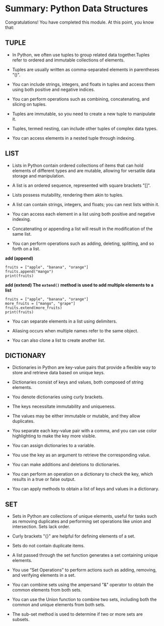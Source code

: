 # Summary: Python Data Structures

Congratulations! You have completed this module. At this point, you know that: 

## TUPLE

- In Python, we often use tuples to group related data together.Tuples refer to ordered and immutable collections of elements.

- Tuples are usually written as comma-separated elements in parentheses “()".

- You can include strings, integers, and floats in tuples and access them using both positive and negative indices.

- You can perform operations such as combining, concatenating, and slicing on tuples.

- Tuples are immutable, so you need to create a new tuple to manipulate it.

- Tuples, termed nesting, can include other tuples of complex data types.

- You can access elements in a nested tuple through indexing.
  

## LIST

- Lists in Python contain ordered collections of items that can hold elements of different types and are mutable, allowing for versatile data storage and manipulation.

- A list is an ordered sequence, represented with square brackets "[]".

- Lists possess mutability, rendering them akin to tuples.

- A list can contain strings, integers, and floats; you can nest lists within it.

- You can access each element in a list using both positive and negative indexing.

- Concatenating or appending a list will result in the modification of the same list.

- You can perform operations such as adding, deleting, splitting, and so forth on a list.

**add (append)**
```
fruits = ["apple", "banana", "orange"] 
fruits.append("mango") 
print(fruits)
```

**add (extend) The `extend()` method is used to add multiple elements to a list**
```
fruits = ["apple", "banana", "orange"] 
more_fruits = ["mango", "grape"] 
fruits.extend(more_fruits) 
print(fruits)
```
- You can separate elements in a list using delimiters.

- Aliasing occurs when multiple names refer to the same object.

- You can also clone a list to create another list.



## DICTIONARY

- Dictionaries in Python are key-value pairs that provide a flexible way to store and retrieve data based on unique keys.

- Dictionaries consist of keys and values, both composed of string elements.

- You denote dictionaries using curly brackets.

- The keys necessitate immutability and uniqueness.

- The values may be either immutable or mutable, and they allow duplicates.

- You separate each key-value pair with a comma, and you can use color highlighting to make the key more visible.

- You can assign dictionaries to a variable.

- You use the key as an argument to retrieve the corresponding value.

- You can make additions and deletions to dictionaries.

- You can perform an operation on a dictionary to check the key, which results in a true or false output.

- You can apply methods to obtain a list of keys and values in a dictionary.


## SET

- Sets in Python are collections of unique elements, useful for tasks such as removing duplicates and performing set operations like union and intersection. Sets lack order.

- Curly brackets "{}" are helpful for defining elements of a set.

- Sets do not contain duplicate items.

- A list passed through the set function generates a set containing unique elements.

- You use “Set Operations” to perform actions such as adding, removing, and verifying elements in a set.

- You can combine sets using the ampersand "&" operator to obtain the common elements from both sets.

- You can use the Union function to combine two sets, including both the common and unique elements from both sets.

- The sub-set method is used to determine if two or more sets are subsets.

